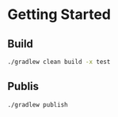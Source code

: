# Getting Started

## Build

```bash
./gradlew clean build -x test
```

## Publis

```bash
./gradlew publish
```
